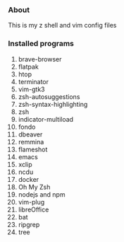### About
This is my z shell and vim config files

### Installed programs
1. brave-browser
2. flatpak
3. htop
4. terminator
5. vim-gtk3
6. zsh-autosuggestions
7. zsh-syntax-highlighting
8. zsh
9. indicator-multiload
10. fondo
11. dbeaver
12. remmina
13. flameshot
14. emacs
15. xclip
16. ncdu
17. docker
18. Oh My Zsh
19. nodejs and npm
20. vim-plug
21. libreOffice
22. bat
23. ripgrep
24. tree
